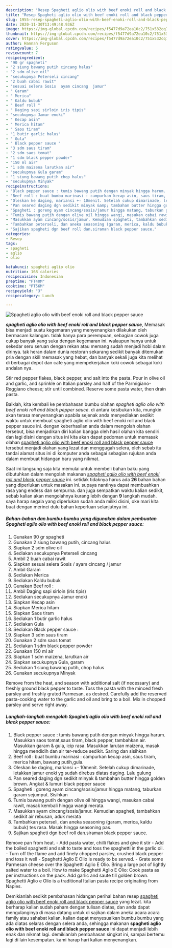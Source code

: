 ```yaml
---
description: "Resep Spagheti aglio olio with beef enoki roll and black pepper sauce, Sempurna"
title: "Resep Spagheti aglio olio with beef enoki roll and black pepper sauce, Sempurna"
slug: 1955-resep-spagheti-aglio-olio-with-beef-enoki-roll-and-black-pepper-sauce-sempurna
date: 2020-11-30T13:49:48.936Z
image: https://img-global.cpcdn.com/recipes/f5477d9a72ea10c2/751x532cq70/spagheti-aglio-olio-with-beef-enoki-roll-and-black-pepper-sauce-foto-resep-utama.jpg
thumbnail: https://img-global.cpcdn.com/recipes/f5477d9a72ea10c2/751x532cq70/spagheti-aglio-olio-with-beef-enoki-roll-and-black-pepper-sauce-foto-resep-utama.jpg
cover: https://img-global.cpcdn.com/recipes/f5477d9a72ea10c2/751x532cq70/spagheti-aglio-olio-with-beef-enoki-roll-and-black-pepper-sauce-foto-resep-utama.jpg
author: Hannah Ferguson
ratingvalue: 5
reviewcount: 7
recipeingredient:
- "90 gr spagheti"
- "2 siung bawang putih cincang halus"
- "2 sdm olive oil"
- "secukupnya Peterseli cincang"
- "2 buah cabai rawit"
- "sesuai selera Sosis  ayam cincang  jamur"
- " Garam"
- " Merica"
- " Kaldu bubuk"
- " Beef roll "
- " Daging sapi sirloin iris tipis"
- "secukupnya Jamur enoki"
- " Kecap asin"
- " Merica hitam"
- " Saos tiram"
- "1 butir garlic halus"
- " Gula"
- " Black pepper sauce "
- "3 sdm saus tiram"
- "2 sdm saos tomat"
- "1 sdm black pepper powder"
- "150 ml air"
- "1 sdm maizena larutkan air"
- "secukupnya Gula garam"
- "1 siung bawang putih chop halus"
- "secukupnya Minyak"
recipeinstructions:
- "Black pepper sauce : tumis bawang putih dengan minyak hingga harum. Masukkan saos tomat,saus tiram, black pepper, tambahkan air. Masukkan garam &amp; gula, icip rasa. Masukkan larutan maizena, masak hingga mendidih dan air ter-reduce sedikit. Saring dan sisihkan"
- "Beef roll : buat bumbu marinasi : campurkan kecap asin, saus tiram, merica hitam, bawang putih,gula."
- "Oleskan ke daging, mariansi +- 10menit. Setelah cukup dimarinade, letakkan jamur enoki yg sudah direbus diatas daging. Lalu gulung"
- "Pan seared daging dgn sedikit minyak &amp; tambahan butter hingga golden brown. Angkat &amp; lumuri black pepper sauce"
- "Spagheti : goreng ayam cincang/sosis/jamur hingga matang, taburkan garam sejumput. Sisihkan"
- "Tumis bawang putih dengan olive oil hingga wangi, masukan cabai rawit, masak kembali hingga wangi merata."
- "Masukkan ayam cincang/sosis/jamur. Kemudian spagheti, tambahkan sedikit air rebusan, aduk merata"
- "Tambahkan peterseli, dan aneka seasoning (garam, merica, kaldu bubuk) tes rasa. Masak hingga seasoning pas."
- "Sajikan spagheti dgn beef roll dan.siraman black pepper sauce."
categories:
- Resep
tags:
- spagheti
- aglio
- olio

katakunci: spagheti aglio olio 
nutrition: 168 calories
recipecuisine: Indonesian
preptime: "PT40M"
cooktime: "PT56M"
recipeyield: "3"
recipecategory: Lunch

---
```



![Spagheti aglio olio with beef enoki roll and black pepper sauce](https://img-global.cpcdn.com/recipes/f5477d9a72ea10c2/751x532cq70/spagheti-aglio-olio-with-beef-enoki-roll-and-black-pepper-sauce-foto-resep-utama.jpg)

<b><i>spagheti aglio olio with beef enoki roll and black pepper sauce</i></b>, Memasak bisa menjadi suatu kegemaran yang menyenangkan dilakukan oleh bermacam kalangan. tidak hanya para perempuan, sebagian cowok juga cukup banyak yang suka dengan kegemaran ini. walaupun hanya untuk sekedar seru seruan dengan rekan atau memang sudah menjadi hobi dalam dirinya. tak heran dalam dunia restoran sekarang sedikit banyak ditemukan pria dengan skill memasak yang hebat, dan banyak sekali juga kita melihat di berbagai depot dan cafe yang mempekerjakan koki cowok sebagai koki andalan nya.

Stir red pepper flakes, black pepper, and salt into the pasta. Pour in olive oil and garlic, and sprinkle on Italian parsley and half of the Parmigiano-Reggiano cheese; stir until combined. Reserve some pasta water, then drain pasta.

Baiklah, kita kembali ke pembahasan bumbu olahan <i>spagheti aglio olio with beef enoki roll and black pepper sauce</i>. di antara kesibukan kita, mungkin akan terasa menyenangkan apabila sejenak anda menyediakan sedikit waktu untuk membuat spagheti aglio olio with beef enoki roll and black pepper sauce ini. dengan keberhasilan anda dalam mengolah olahan tersebut, bisa menjadikan diri kalian bangga oleh hasil olahan kita sendiri. dan lagi disini dengan situs ini kita akan dapat pedoman untuk memasak olahan <u>spagheti aglio olio with beef enoki roll and black pepper sauce</u> tersebut menjadi olahan yang lezat dan menggugah selera, oleh sebab itu tandai alamat situs ini di komputer anda sebagai sebagian rujukan anda dalam membuat hidangan baru yang nikmat.


Saat ini langsung saja kita memulai untuk membeli bahan baku yang dibutuhkan dalam mengolah makanan <u><i>spagheti aglio olio with beef enoki roll and black pepper sauce</i></u> ini. setidak tidaknya harus ada <b>26</b> bahan bahan yang diperlukan untuk masakan ini. supaya nantinya dapat membuahkan rasa yang endess dan sempurna. dan juga sempatkan waktu kalian sedikit, sebab kalian akan mengolahnya kurang lebih dengan <b>9</b> langkah mudah. saya harap segala yang diperlukan sudah anda miliki disini, oke mari kita buat dengan merinci dulu bahan keperluan selanjutnya ini.

<!--inarticleads1-->

##### Bahan-bahan dan bumbu-bumbu yang digunakan dalam pembuatan Spagheti aglio olio with beef enoki roll and black pepper sauce:

1. Gunakan 90 gr spagheti
1. Gunakan 2 siung bawang putih, cincang halus
1. Siapkan 2 sdm olive oil
1. Sediakan secukupnya Peterseli cincang
1. Ambil 2 buah cabai rawit
1. Siapkan sesuai selera Sosis / ayam cincang / jamur
1. Ambil  Garam
1. Sediakan  Merica
1. Sediakan  Kaldu bubuk
1. Gunakan  Beef roll :
1. Ambil  Daging sapi sirloin (iris tipis)
1. Sediakan secukupnya Jamur enoki
1. Siapkan  Kecap asin
1. Siapkan  Merica hitam
1. Siapkan  Saos tiram
1. Sediakan 1 butir garlic halus
1. Sediakan  Gula
1. Sediakan  Black pepper sauce :
1. Siapkan 3 sdm saus tiram
1. Gunakan 2 sdm saos tomat
1. Sediakan 1 sdm black pepper powder
1. Gunakan 150 ml air
1. Siapkan 1 sdm maizena, larutkan air
1. Siapkan secukupnya Gula, garam
1. Sediakan 1 siung bawang putih, chop halus
1. Gunakan secukupnya Minyak


Remove from the heat, and season with additional salt (if necessary) and freshly ground black pepper to taste. Toss the pasta with the minced fresh parsley and freshly grated Parmesan, as desired. Carefully add the reserved pasta-cooking water to the garlic and oil and bring to a boil. Mix in chopped parsley and serve right away. 

<!--inarticleads2-->

##### Langkah-langkah mengolah Spagheti aglio olio with beef enoki roll and black pepper sauce:

1. Black pepper sauce : tumis bawang putih dengan minyak hingga harum. Masukkan saos tomat,saus tiram, black pepper, tambahkan air. Masukkan garam &amp; gula, icip rasa. Masukkan larutan maizena, masak hingga mendidih dan air ter-reduce sedikit. Saring dan sisihkan
1. Beef roll : buat bumbu marinasi : campurkan kecap asin, saus tiram, merica hitam, bawang putih,gula.
1. Oleskan ke daging, mariansi +- 10menit. Setelah cukup dimarinade, letakkan jamur enoki yg sudah direbus diatas daging. Lalu gulung
1. Pan seared daging dgn sedikit minyak &amp; tambahan butter hingga golden brown. Angkat &amp; lumuri black pepper sauce
1. Spagheti : goreng ayam cincang/sosis/jamur hingga matang, taburkan garam sejumput. Sisihkan
1. Tumis bawang putih dengan olive oil hingga wangi, masukan cabai rawit, masak kembali hingga wangi merata.
1. Masukkan ayam cincang/sosis/jamur. Kemudian spagheti, tambahkan sedikit air rebusan, aduk merata
1. Tambahkan peterseli, dan aneka seasoning (garam, merica, kaldu bubuk) tes rasa. Masak hingga seasoning pas.
1. Sajikan spagheti dgn beef roll dan.siraman black pepper sauce.


Remove pan from heat. - Add pasta water, chilli flakes and give it stir - Add the boiled spaghetti and salt to taste and toss the spaghetti in the garlic oil. - Turn off the flame and add finely chopped parsley, crushed black pepper and toss it well - Spaghetti Aglio E Olio is ready to be served. - Grate some Parmesan cheese over the Spaghetti Aglio E Olio. Bring a large pot of lightly salted water to a boil. How to make Spaghetti Aglio E Olio: Cook pasta as per instructions on the pack. Add garlic and saute till golden brown. Spaghetti Aglio e Olio is a traditional Italian pasta recipe originating from Naples. 

Demikianlah sedikit pembahasan hidangan perihal bahan resep <u>spagheti aglio olio with beef enoki roll and black pepper sauce</u> yang lezat. kita berharap kalian sudah paham dengan tulisan diatas, dan anda dapat mengulanginya di masa datang untuk di sajikan dalam aneka acara acara family atau sahabat kalian. kalian dapat menyesuaikan bumbu bumbu yang ada diatas selaras dengan selera anda, sehingga makanan <b>spagheti aglio olio with beef enoki roll and black pepper sauce</b> ini dapat menjadi lebih enak dan nikmat lagi. demikianlah pembahasan singkat ini, sampai bertemu lagi di lain kesempatan. kami harap hari kalian menyenangkan.
